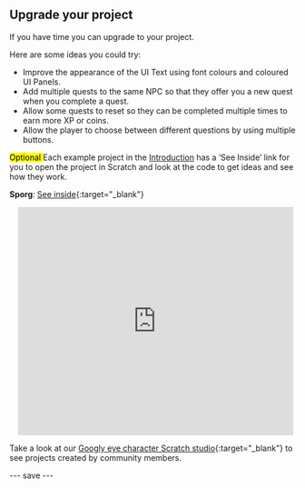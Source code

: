 ## Upgrade your project

If you have time you can upgrade to your project. 

Here are some ideas you could try:

+ Improve the appearance of the UI Text using font colours and coloured UI Panels. 
+ Add multiple quests to the same NPC so that they offer you a new quest when you complete a quest.
+ Allow some quests to reset so they can be completed multiple times to earn more XP or coins. 
+ Allow the player to choose between different questions by using multiple buttons.

<mark> Optional </mark>Each example project in the [Introduction](.) has a ‘See Inside’ link for you to open the project in Scratch and look at the code to get ideas and see how they work.

**Sporg**: [See inside](https://scratch.mit.edu/projects/495865892/editor){:target="_blank"}
<div class="scratch-preview" style="margin-left: 15px;">
  <iframe allowtransparency="true" width="485" height="402" src="https://scratch.mit.edu/projects/embed/495865892/?autostart=false" frameborder="0"></iframe>
</div>

Take a look at our [Googly eye character Scratch studio](https://scratch.mit.edu/studios/29120534){:target="_blank"} to see projects created by community members.

--- save ---